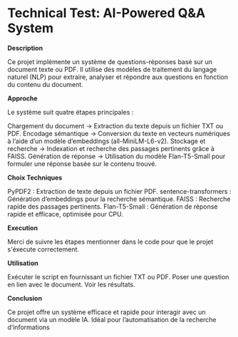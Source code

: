 # Technical Test: AI-Powered Q&A System

**Description**

Ce projet implémente un système de questions-réponses basé sur un document texte ou PDF. Il utilise des modèles de traitement du langage naturel (NLP) pour extraire, analyser et répondre aux questions en fonction du contenu du document.

**Approche**

Le système suit quatre étapes principales :

Chargement du document → Extraction du texte depuis un fichier TXT ou PDF.
Encodage sémantique → Conversion du texte en vecteurs numériques à l’aide d’un modèle d’embeddings (all-MiniLM-L6-v2).
Stockage et recherche → Indexation et recherche des passages pertinents grâce à FAISS.
Génération de réponse → Utilisation du modèle Flan-T5-Small pour formuler une réponse basée sur le contenu trouvé.

**Choix Techniques**

PyPDF2 : Extraction de texte depuis un fichier PDF.
sentence-transformers : Génération d’embeddings pour la recherche sémantique.
FAISS : Recherche rapide des passages pertinents.
Flan-T5-Small : Génération de réponse rapide et efficace, optimisée pour CPU.

**Execution**

Merci de suivre les étapes mentionner dans le code pour que le projet s'éxecute correctement.

**Utilisation**

Exécuter le script en fournissant un fichier TXT ou PDF.
Poser une question en lien avec le document.
Voir les résultats.

**Conclusion**

Ce projet offre un système efficace et rapide pour interagir avec un document via un modèle IA. Idéal pour l’automatisation de la recherche d’informations
